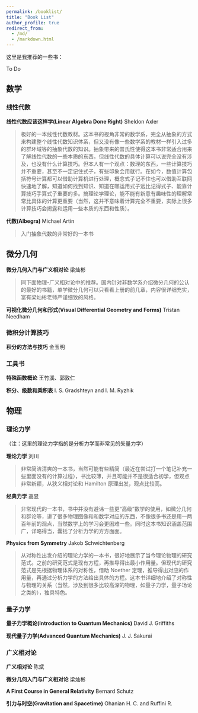 ```yaml
---
permalink: /booklist/
title: "Book List"
author_profile: true
redirect_from: 
  - /md/
  - /markdown.html
---
```


这里是我推荐的一些书：

To Do

## 数学

### 线性代数

**线性代数应该这样学(Linear Algebra Done Right)** Sheldon Axler

> 极好的一本线性代数教材。这本书的视角非常的数学系，完全从抽象的方式来构建整个线性代数知识体系，但又没有像一些数学系的教材一样引入过多的群环域等的抽象代数的知识。抽象带来的普氏性使得这本书非常适合用来了解线性代数的一些本质的东西，但线性代数的具体计算可以说完全没有涉及，也没有什么计算技巧。但本人有一个观点：数理的东西，一些计算技巧并不重要，甚至不一定记住式子，有些印象会用就行。在如今，数值计算包括符号计算都可以借助计算机进行处理，概念式子记不住也可以借助互联网快速地了解，知道如何找到知识、知道在哪运用式子远比记得式子、能靠计算技巧手算式子重要的多。搞理论学理论，能不能有新意有趣味性的理解常常比具体的计算更重要（当然，这并不意味着计算完全不重要，实际上很多计算技巧会揭露和运用一些本质的东西和性质）。

**代数(Albegra)** Michael Artin

> 入门抽象代数的非常好的一本书

## 微分几何

**微分几何入门与广义相对论** 梁灿彬
> 同下面物理-广义相对论中的推荐。国内针对非数学系介绍微分几何的公认的最好的书籍，单学微分几何可以只看看上册的前几章，内容很详细充实，富有梁灿彬老师严谨细致的风格。

**可视化微分几何和形式(Visual Differential Geometry and Forms)** Tristan Needham 

### 微积分计算技巧

**积分的方法与技巧** 金玉明

### 工具书

**特殊函数概论** 王竹溪、郭敦仁

**积分、级数和乘积表** I. S. Gradshteyn and I. M. Ryzhik

## 物理

### 理论力学

（注：这里的理论力学指的是分析力学而非常见的矢量力学）

**理论力学** 刘川

> 非常简洁清爽的一本书，当然可能有些精简（最近在尝试打一个笔记补充一些里面没有的计算过程），书比较薄，并且可能并不是很适合初学，但观点非常新颖，从狭义相对论和 Hamilton 原理出发，观点比较高。

**经典力学** 高显

> 非常现代的一本书，书中并没有避讳一些更“高级”数学的使用，如微分几何和群论等，讲了很多物理图像和和数学对应的东西，不像很多书还是用一两百年前的观点，当然数学上的学习会更困难一些。同时这本书知识涵盖范围广，详略得当，囊括了分析力学的方方面面。

**Physics from Symmetry** Jakob Schwichtenberg

> 从对称性出发介绍的理论力学的一本书，很好地展示了当今理论物理的研究范式。之前的研究范式是现有方程，再推导得出最小作用量。但现代的研究范式是先根据物理体系的对称性，借助 Noether 定理，推导得出对应的作用量，再通过分析力学的方法给出具体的方程。这本书详细地介绍了对称性与物理的关系（当然，涉及到很多比较高深的物理，如量子力学，量子场论之类的），独具特色。

### 量子力学

**量子力学概论(Introduction to Quantum Mechanics)** David J. Griffiths

**现代量子力学(Advanced Quantum Mechanics)** J. J. Sakurai 

### 广义相对论

**广义相对论** 陈斌

**微分几何入门与广义相对论** 梁灿彬

**A First Course in General Relativity** Bernard Schutz

**引力与时空(Gravitation and Spacetime)** Ohanian H. C. and Ruffini R.


